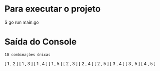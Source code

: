 # Para executar o projeto

$ go run main.go

# Saída do Console

`10 combinações únicas`

[ 1 , 2 ]
[ 1 , 3 ]
[ 1 , 4 ]
[ 1 , 5 ]
[ 2 , 3 ]
[ 2 , 4 ]
[ 2 , 5 ]
[ 3 , 4 ]
[ 3 , 5 ]
[ 4 , 5 ]